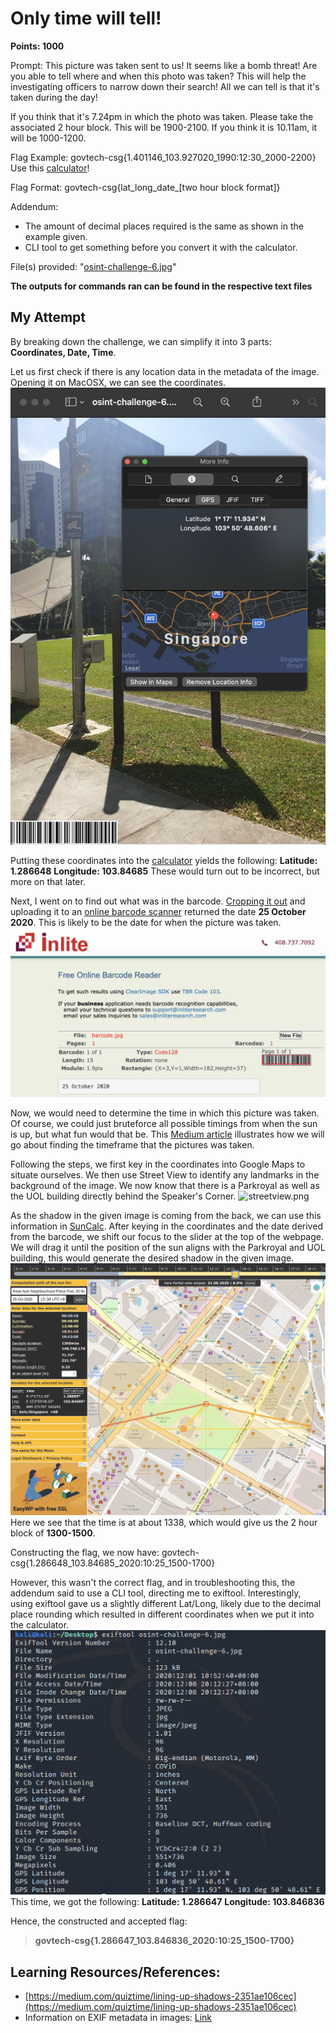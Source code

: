 # Only time will tell!
**Points: 1000**

Prompt: This picture was taken sent to us! It seems like a bomb threat! Are you able to tell where and when this photo was taken? This will help the investigating officers to narrow down their search! All we can tell is that it's taken during the day!

If you think that it's 7.24pm in which the photo was taken. Please take the associated 2 hour block. This will be 1900-2100. If you think it is 10.11am, it will be 1000-1200.

Flag Example: govtech-csg{1.401146_103.927020_1990:12:30_2000-2200}
Use this [calculator](https://www.pgc.umn.edu/apps/convert/)!

Flag Format: govtech-csg{lat_long_date_[two hour block format]}

Addendum:
- The amount of decimal places required is the same as shown in the example given.
- CLI tool to get something before you convert it with the calculator.

File(s) provided: "[osint-challenge-6.jpg](osint-challenge-6.jpg)"

**The outputs for commands ran can be found in the respective text files**

## My Attempt
By breaking down the challenge, we can simplify it into 3 parts: **Coordinates, Date, Time**.

Let us first check if there is any location data in the metadata of the image. Opening it on MacOSX, we can see the coordinates.
![Inspector](mac_coords.png)

Putting these coordinates into the [calculator](https://www.pgc.umn.edu/apps/convert/) yields the following:
**Latitude: 1.286648**
**Longitude: 103.84685**
These would turn out to be incorrect, but more on that later.

Next, I went on to find out what was in the barcode. [Cropping it out](barcode.png) and uploading it to an [online barcode scanner](https://online-barcode-reader.inliteresearch.com/) returned the date **25 October 2020**. This is likely to be the date for when the picture was taken. ![Date](barcode.png)

Now, we would need to determine the time in which this picture was taken. Of course, we could just bruteforce all possible timings from when the sun is up, but what fun would that be. This [Medium article](https://medium.com/quiztime/lining-up-shadows-2351ae106cec) illustrates how we will go about finding the timeframe that the pictures was taken.

Following the steps, we first key in the coordinates into Google Maps to situate ourselves. We then use Street View to identify any landmarks in the background of the image. We now know that there is a Parkroyal as well as the UOL building directly behind the Speaker's Corner.
![streetview.png](streetview.png)

As the shadow in the given image is coming from the back, we can use this information in [SunCalc](suncalc.org). After keying in the coordinates and the date derived from the barcode, we shift our focus to the slider at the top of the webpage. We will drag it until the position of the sun aligns with the Parkroyal and UOL building, this would generate the desired shadow in the given image. ![SunCalc](suncalc.png) Here we see that the time is at about 1338, which would give us the 2 hour block of **1300-1500**.

Constructing the flag, we now have:
govtech-csg{1.286648_103.84685_2020:10:25_1500-1700}

However, this wasn't the correct flag, and in troubleshooting this, the addendum said to use a CLI tool, directing me to exiftool. Interestingly, using exiftool gave us a slightly different Lat/Long, likely due to the decimal place rounding which resulted in different coordinates when we put it into the calculator. ![exiftool](exifdata.png) This time, we got the following:
**Latitude: 1.286647**
**Longitude: 103.846836**

Hence, the constructed and accepted flag:
> **govtech-csg{1.286647_103.846836_2020:10:25_1500-1700}**

## **Learning Resources/References:**
- [https://medium.com/quiztime/lining-up-shadows-2351ae106cec](https://medium.com/quiztime/lining-up-shadows-2351ae106cec)
- Information on EXIF metadata in images: [Link](https://linuxhint.com/get_filea_metadata_exif_tool/)

